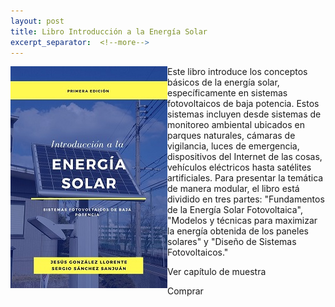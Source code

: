 ```yaml
---
layout: post
title: Libro Introducción a la Energía Solar
excerpt_separator:  <!--more-->
---
```



<p>
<img src="CaratulaLibroEsmall.jpg" alt="title" align="left"> Este libro introduce los conceptos básicos de la energía solar, específicamente en sistemas fotovoltaicos de baja potencia. Estos sistemas incluyen desde sistemas de monitoreo ambiental ubicados en parques naturales, cámaras de vigilancia, luces de emergencia, dispositivos del Internet de las cosas, vehículos eléctricos hasta satélites artificiales. Para presentar la temática de manera modular, el libro está dividido en tres partes: "Fundamentos de la Energía Solar Fotovoltaica", "Modelos y técnicas para maximizar la energía obtenida de los paneles solares" y "Diseño de Sistemas Fotovoltaicos."
</p>

Ver capítulo de muestra

Comprar 
